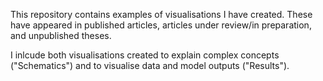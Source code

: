 This repository contains examples of visualisations I have created. These have appeared in published articles, articles under review/in preparation, and unpublished theses. 

I inlcude both visualisations created to explain complex concepts ("Schematics") and to visualise data and model outputs ("Results").
